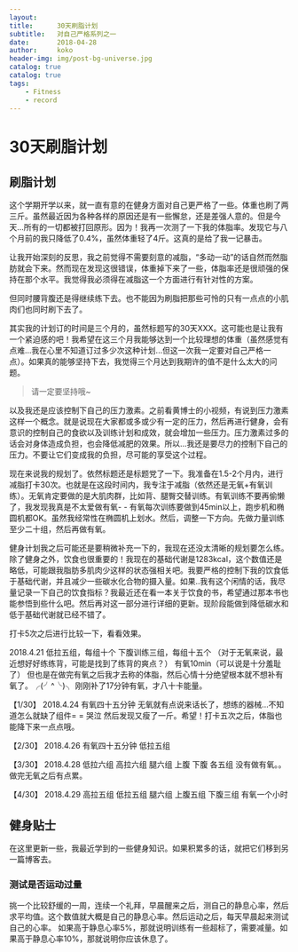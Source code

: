 ```yaml
---
layout:     
title:      30天刷脂计划
subtitle:   对自己严格系列之一
date:       2018-04-28
author:     koko
header-img: img/post-bg-universe.jpg
catalog: true
catalog: true
tags:
    - Fitness
    - record
---
```


# 30天刷脂计划

## 刷脂计划

这个学期开学以来，就一直有意的在健身方面对自己更严格了一些。体重也刷了两三斤。虽然最近因为各种各样的原因还是有一些懈怠，还是差强人意的。但是今天...所有的一切都被打回原形。因为！我再一次测了一下我的体脂率。发现它与八个月前的我只降低了0.4%，虽然体重轻了4斤。这真的是给了我一记暴击。

让我开始深刻的反思，我之前觉得不需要刻意的减脂，“多动一动”的话自然而然脂肪就会下来。然而现在发现这很错误，体重掉下来了一些，体脂率还是很顽强的保持在那个水平。我觉得我必须得在减脂这一个方面进行有针对性的方案。

但同时腰背腹还是得继续练下去。也不能因为刷脂把那些可怜的只有一点点的小肌肉们也同时刷下去了。

其实我的计划订的时间是三个月的，虽然标题写的30天XXX。这可能也是让我有一个紧迫感的吧！我希望在这三个月我能够达到一个比较理想的体重（虽然感觉有点难...我在心里不知道订过多少次这种计划...但这一次我一定要对自己严格一点）。如果真的能够坚持下去，我觉得三个月达到我期许的值不是什么太大的问题。

>请一定要坚持哦~

以及我还是应该控制下自己的压力激素。之前看黄博士的小视频，有说到压力激素这样一个概念。就是说现在大家都或多或少有一定的压力，然后再进行健身，会有意识的控制自己的食欲以及训练计划和成效，就会增加一些压力。压力激素过多的话会对身体造成负担，也会降低减肥的效果。所以...我还是要尽力的控制下自己的压力。不要让它们变成我的负担，尽可能的享受这个过程。

现在来说我的规划了。依然标题还是标题党了一下。我准备在1.5-2个月内，进行减脂打卡30次。也就是在这段时间内，我专注于减脂（依然还是无氧+有氧训练）。无氧肯定要做的是大肌肉群，比如背、腿臀交替训练。有氧训练不要再偷懒了，我发现我真是不太爱做有氧- - 有氧每次训练要做到45min以上，跑步机和椭圆机都OK。虽然我经常性在椭圆机上划水。然后，调整一下方向。先做力量训练至少二十组，然后再做有氧。

健身计划我之后可能还是要稍微补充一下的，我现在还没太清晰的规划要怎么练。除了健身之外，饮食也很重要的！我现在的基础代谢是1283kcal，这个数值还是略低，可能跟我脂肪多肌肉少这样的状态强相关吧。我要严格的控制下我的饮食低于基础代谢，并且减少一些碳水化合物的摄入量。如果..我有这个闲情的话，我尽量记录一下自己的饮食指标？我最近还在看一本关于饮食的书，希望通过那本书也能参悟到些什么吧。然后再对这一部分进行详细的更新。现阶段能做到降低碳水和低于基础代谢就已经不错了。

打卡5次之后进行比较一下，看看效果。


2018.4.21 低拉五组，每组十个  下腹训练三组，每组十五个 （对于无氧来说，最近想好好练练背，可能是找到了练背的爽点？） 有氧10min（可以说是十分羞耻了） 但也是在做完有氧之后我才去称的体脂，然后心情十分绝望根本就不想补有氧了。╭(╯^╰)╮ 刚刚补了17分钟有氧，才八十卡能量。


【1/30】 2018.4.24 有氧四十五分钟  无氧就有点说来话长了，想练的器械...不知道怎么就缺了组件= = 哭泣   然后发现又瘦了一斤。希望！打卡五次之后，体脂也能降下来一点点哦。

【2/30】 2018.4.26 有氧四十五分钟 低拉五组 

【3/30】 2018.4.28 低拉六组 高拉六组 腿六组 上腹 下腹 各五组  没有做有氧。。做完无氧之后有点累。

【4/30】 2018.4.29 高拉五组 低拉五组 腿六组 上腹五组 下腹三组  有氧一个小时 

## 健身贴士

在这里更新一些，我最近学到的一些健身知识。如果积累多的话，就把它们移到另一篇博客去。

### 测试是否运动过量

挑一个比较舒缓的一周，连续一个礼拜，早晨醒来之后，测自己的静息心率，然后求平均值。这个数值就大概是自己的静息心率。然后运动之后，每天早晨起来测试自己的心率。
如果高于静息心率5%，那就说明训练有一些超标了，需要减量。如果高于静息心率10%，那就说明你应该休息了。

